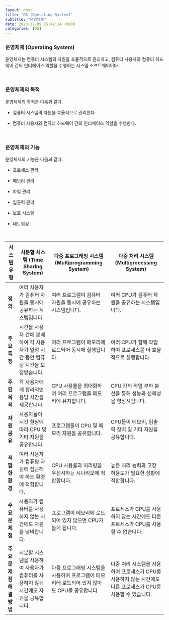 ```yaml
---
layout: post
title: "OS (Operating System)"
subtitle: "운영체제"
date: 2023-12-09 15:42:24 +0900
categories: [OS]
---
```


### 운영체제 (Operating System)

운영체제는 컴퓨터 시스템의 자원을 효율적으로 관리하고, 컴퓨터 사용자와 컴퓨터 하드웨어 간의 인터페이스 역할을 수행하는 시스템 소프트웨어이다.

<br>

### 운영체제의 목적

운영체제의 목적은 다음과 같다.

- 컴퓨터 시스템의 자원을 효율적으로 관리한다.

- 컴퓨터 사용자와 컴퓨터 하드웨어 간의 인터페이스 역할을 수행한다.

<br>

### 운영체제의 기능

운영체제의 기능은 다음과 같다.

- 프로세스 관리

- 메모리 관리

- 파일 관리

- 입출력 관리

- 보호 시스템

- 네트워킹

<br>


| **시스템 유형**          | **시분할 시스템 (Time Sharing System)**                                                               | **다중 프로그래밍 시스템 (Multiprogramming System)**                                                       | **다중 처리 시스템 (Multiprocessing System)**                                                             |
|--------------------------|-------------------------------------------------------------------------------|--------------------------------------------------------------------------------|--------------------------------------------------------------------------------|
| **정의**                 | 여러 사용자가 컴퓨터 자원을 동시에 공유하는 시스템입니다.                        | 여러 프로그램이 컴퓨터 자원을 동시에 공유하는 시스템입니다.                       | 여러 CPU가 컴퓨터 자원을 공유하는 시스템입니다.                                  |
| **주요 특징**            | 시간을 사용자 간에 분배하여 각 사용자가 일정 시간 동안 컴퓨팅 시간을 보장받습니다.  | 여러 프로그램이 메모리에 로드되어 동시에 실행됩니다.                               | 여러 CPU가 함께 작업하여 프로세스를 더 효율적으로 실행합니다.                    |
| **주된 목적**            | 각 사용자에게 합리적인 응답 시간을 제공합니다.                                   | CPU 사용률을 최대화하여 여러 프로그램을 메모리에 유지합니다.                       | CPU 간의 작업 부하 분산을 통해 성능과 신뢰성을 향상시킵니다.                     |
| **자원 공유**            | 사용자들이 시간 할당에 따라 CPU 및 기타 자원을 공유합니다.                        | 프로그램들이 CPU 및 메모리 자원을 공유합니다.                                     | CPU들이 메모리, 입출력 장치 및 기타 자원을 공유합니다.                          |
| **적합한 환경**          | 여러 사용자가 컴퓨팅 자원에 접근해야 하는 환경에 적합합니다.                      | CPU 사용률과 처리량을 우선시하는 시나리오에 적합합니다.                            | 높은 처리 능력과 고장 허용도가 필요한 상황에 적합합니다.                         |
| **주요 문제점**          | 사용자가 컴퓨터를 사용하지 않는 시간에도 자원을 낭비합니다.                       | 프로그램이 메모리에 로드되어 있지 않으면 CPU가 놀게 됩니다.                       | 프로세스가 CPU를 사용하지 않는 시간에도 다른 프로세스가 CPU를 사용할 수 없습니다. |
| **주요 문제점 해결 방법** | 시분할 시스템을 사용하여 사용자가 컴퓨터를 사용하지 않는 시간에도 자원을 공유합니다. | 다중 프로그래밍 시스템을 사용하여 프로그램이 메모리에 로드되어 있지 않아도 CPU를 공유합니다. | 다중 처리 시스템을 사용하여 프로세스가 CPU를 사용하지 않는 시간에도 다른 프로세스가 CPU를 사용할 수 있습니다. |